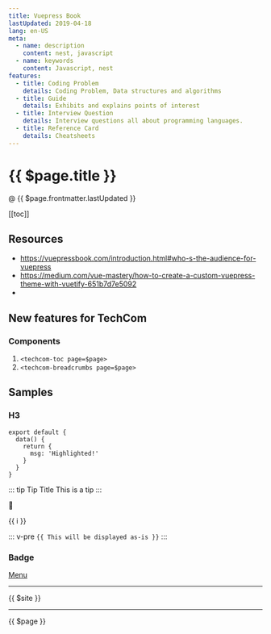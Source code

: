 ```yaml
---
title: Vuepress Book
lastUpdated: 2019-04-18
lang: en-US
meta:
  - name: description
    content: nest, javascript
  - name: keywords
    content: Javascript, nest
features:
  - title: Coding Problem
    details: Coding Problem, Data structures and algorithms
  - title: Guide
    details: Exhibits and explains points of interest
  - title: Interview Question
    details: Interview questions all about programming languages.
  - title: Reference Card
    details: Cheatsheets
---
```


# {{ $page.title }}

@
{{ $page.frontmatter.lastUpdated }}

[[toc]]

## Resources

- <https://vuepressbook.com/introduction.html#who-s-the-audience-for-vuepress>
- <https://medium.com/vue-mastery/how-to-create-a-custom-vuepress-theme-with-vuetify-651b7d7e5092>
-

## New features for TechCom

### Components

1. `<techcom-toc page=$page>`
1. `<techcom-breadcrumbs page=$page>`

## Samples

### H3

```javascript{4}
export default {
  data() {
    return {
      msg: 'Highlighted!'
    }
  }
}
```

::: tip Tip Title
This is a tip
:::

:tiger:

<span v-for="i in 3">{{ i }} </span>

::: v-pre
`{{ This will be displayed as-is }}`
:::

### Badge <Badge text="beta" type="warn"/> <Badge text="0.10.1+"/>

[Menu](/menu/)

---

{{ $site }}

---

{{ $page }}
